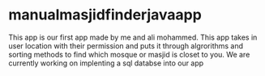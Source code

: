 ﻿# manualmasjidfinderjavaapp
This app is our first app made by me and ali mohammed. This app takes in user location with their permission and puts it through algrorithms and sorting methods to find which mosque or masjid is closet to you. We are currently working on implenting a sql databse into our app
